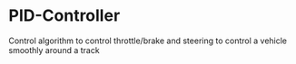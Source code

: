 # PID-Controller
Control algorithm to control throttle/brake and steering to control a vehicle smoothly around a track
